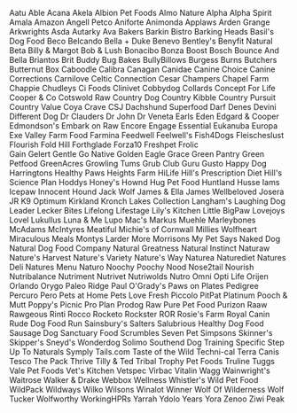 Aatu
Able
Acana
Akela
Albion Pet Foods
Almo Nature
Alpha
Alpha Spirit
Amala
Amazon
Angell Petco
Aniforte
Animonda
Applaws
Arden Grange
Arkwrights
Asda
Autarky
Ava
Bakers
Barkin Bistro
Barking Heads
Basil's Dog Food
Beco
Belcando
Bella + Duke
Benevo
Bentley's
Benyfit Natural
Beta
Billy & Margot
Bob & Lush
Bonacibo
Bonza
Boost
Bosch
Bounce And Bella
Briantos
Brit
Buddy
Bug Bakes
BullyBillows
Burgess
Burns
Butchers
Butternut Box
Caboodle
Calibra
Canagan
Canidae
Canine Choice
Canine Corrections
Carnilove
Celtic Connection
Cesar
Champers
Chapel Farm
Chappie
Chudleys
Ci Foods
Clinivet
Cobbydog
Collards
Concept For Life
Cooper & Co
Cotswold Raw
Country Dog
Country Kibble
Country Pursuit
Country Value
Coya
Crave
CSJ
Dachshund Superfood
Darf
Denes
Devini
Different Dog
Dr Clauders
Dr John
Dr Veneta
Earls
Eden
Edgard & Cooper
Edmondson's
Embark on Raw
Encore
Engage
Essential
Eukanuba
Europa
Exe Valley
Farm Food
Farmina
Feedwell
Feelwell's
Fish4Dogs
Fleischeslust
Flourish
Fold Hill
Forthglade
Forza10
Freshpet
Frolic	
Gain
Gelert
Gentle
Go Native
Golden Eagle
Grace
Green Pantry
Green Petfood
GreenAcres
Growling Tums
Grub Club
Guru
Gusto
Happy Dog
Harringtons
Healthy Paws
Heights Farm
HiLife
Hill's Prescription Diet
Hill's Science Plan
Hoddys
Honey's
Hownd
Hug Pet Food
Huntland
Husse
Iams
Icepaw
Innocent Hound
Jack Wolf
James & Ella
James Wellbeloved
Josera
JR
K9 Optimum
Kirkland
Kronch
Lakes Collection
Langham's
Laughing Dog
Leader
Lecker Bites
Lifelong
Lifestage
Lily's Kitchen
Little BigPaw
Lovejoys
Lovel
Lukullus
Luna & Me
Lupo
Mac's
Markus Muehle
Marleybones
McAdams
McIntyres
Meatiful
Michie's of Cornwall
Millies Wolfheart
Miraculous Meals
Montys Larder
More
Morrisons
My Pet Says
Naked Dog
Natural Dog Food Company
Natural Greatness
Natural Instinct
Naturaw
Nature's Harvest
Nature's Variety
Nature's Way
Naturea
Naturediet
Natures Deli
Natures Menu
Naturo
Noochy Poochy
Nood
Nose2tail
Nourish
Nutribalance
Nutriment
Nutrivet
Nutriwolds
Nutro
Omni
Opti Life
Orijen
Orlando
Orygo
Paleo Ridge
Paul O'Grady's
Paws on Plates
Pedigree
Percuro
Pero
Pets at Home
Pets Love Fresh
Piccolo
PitPat
Platinum
Pooch & Mutt
Poppy's Picnic
Pro Plan
Prodog Raw
Pure Pet Food
Purizon
Raaw
Rawgeous
Rinti
Rocco
Rocketo
Rockster
ROR
Rosie's Farm
Royal Canin
Rude Dog Food
Run
Sainsbury's
Salters
Salubrious Healthy Dog Food
Sausage Dog Sanctuary Food
Scrumbles
Seven Pet
Simpsons
Skinner's
Skipper's
Sneyd's Wonderdog
Solimo
Southend Dog Training
Specific
Step Up To Naturals
Symply
Tails.com
Taste of the Wild
Techni-cal
Terra Canis
Tesco
The Pack
Thrive
Tilly & Ted
Tribal
Trophy Pet Foods
Truline
Tuggs
Vale Pet Foods
Vet's Kitchen
Vetspec
Virbac
Vitalin
Wagg
Wainwright's
Waitrose
Walker & Drake
Webbox
Wellness
Whistler's
Wild Pet Food
WildPack
Wildways
Wilko
Wilsons
Winalot
Winner
Wolf Of Wilderness
Wolf Tucker
Wolfworthy
WorkingHPRs
Yarrah
Ydolo
Years
Yora
Zenoo
Ziwi Peak
